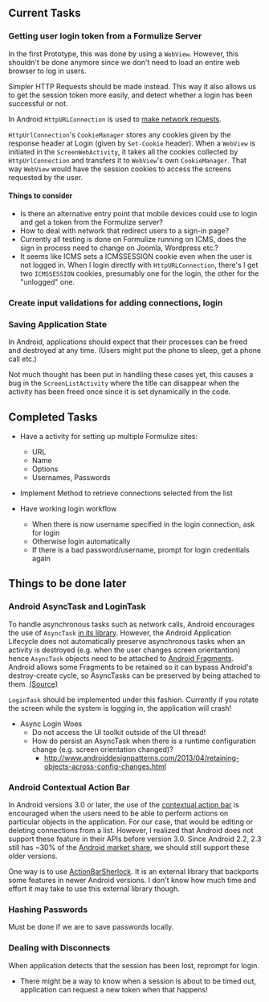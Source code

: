 ## Current Tasks

### Getting user login token from a Formulize Server

In the first Prototype, this was done by using a `WebView`. However, this shouldn't be done anymore since we don't need to load an entire web browser to log in users. 

Simpler HTTP Requests should be made instead. This way it also allows us to get the session token more easily, and detect whether a login has been successful or not.

In Android `HttpURLConnection` is used to [make network requests](http://developer.android.com/reference/java/net/HttpURLConnection.html). 

`HttpUrlConnection`'s `CookieManager` stores any cookies given by the response header at Login (given by `Set-Cookie` header). When a `WebView` is initiated in the `ScreenWebActivity`, it takes all the cookies collected by `HttpUrlConnection` and transfers it to `WebView`'s own `CookieManager`. That way `WebView` would have the session cookies to access the screens requested by the user.

#### Things to consider
* Is there an alternative entry point that mobile devices could use to login and get a token from the Formulize server?
* How to deal with network that redirect users to a sign-in page?
* Currently all testing is done on Formulize running on ICMS, does the sign in process need to change on Joomla, Wordpress etc.?
* It seems like ICMS sets a ICMSSESSION cookie even when the user is not logged in. When I login directly with `HttpURLConnection`, there's I get two `ICMSSESSION` cookies, presumably one for the login, the other for the "unlogged" one.

### Create input validations for adding connections, login

### Saving Application State

In Android, applications should expect that their processes can be freed and destroyed at any time. (Users might put the phone to sleep, get a phone call etc.)

Not much thought has been put in handling these cases yet, this causes a bug in the `ScreenListActivity` where the title can disappear when the activity has been freed once since it is set dynamically in the code.

## Completed Tasks
* Have a activity for setting up multiple Formulize sites:
	* URL
	* Name
	* Options
	* Usernames, Passwords

* Implement Method to retrieve connections selected from the list
* Have working login workflow
	* When there is now username specified in the login connection, ask for login
	* Otherwise login automatically
	* If there is a bad password/username, prompt for login credentials again

## Things to be done later

### Android AsyncTask and LoginTask
To handle asynchronous tasks such as network calls, Android encourages the use of `AsyncTask` [in its library](https://developer.android.com/reference/android/os/AsyncTask.html). However, the Android Application Lifecycle does not automatically preserve asynchronous tasks when an activity is destroyed (e.g. when the user changes screen orientantion) hence `AsyncTask` objects need to be attached to [Android Fragments](https://developer.android.com/guide/components/fragments.html). Android allows some Fragments to be retained so it can bypass Android's destroy-create cycle, so AsyncTasks can be preserved by being attached to them. [(Source)](http://www.androiddesignpatterns.com/2013/04/retaining-objects-across-config-changes.html)

`LoginTask` should be implemented under this fashion. Currently if you rotate the screen while the system is logging in, the application will crash!

* Async Login Woes
	* Do not access the UI toolkit outside of the UI thread!
	* How do persist an AsyncTask when there is a runtime configuration change (e.g. screen orientation changed)?
		* http://www.androiddesignpatterns.com/2013/04/retaining-objects-across-config-changes.html

### Android Contextual Action Bar
In Android versions 3.0 or later, the use of the [contextual action bar](https://developer.android.com/guide/topics/ui/menus.html#CAB) is encouraged when the users need to be able to perform actions on particular objects in the application. For our case, that would be editing or deleting connections from a list. However, I realized that Android does not support these feature in their APIs before version 3.0. Since Android 2.2, 2.3 still has ~30% of the [Android market share](https://developer.android.com/about/dashboards/index.html), we should still support these older versions. 

One way is to use [ActionBarSherlock](http://actionbarsherlock.com/). It is an external library that backports some features in newer Android versions. I don't know how much time and effort it may take to use this external library though.

### Hashing Passwords

Must be done if we are to save passwords locally.

### Dealing with Disconnects
When application detects that the session has been lost, reprompt for login.
* There might be a way to know when a session is about to be timed out, application can request a new token when that happens!
